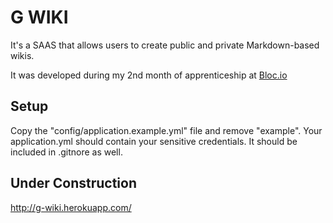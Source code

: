 # G WIKI

It's a SAAS that allows users to create public and private Markdown-based wikis.

It was developed during my 2nd month of apprenticeship at [Bloc.io](http://bloc.io)

## Setup

Copy the "config/application.example.yml" file and remove "example". Your application.yml should contain your sensitive credentials. It should be included in .gitnore as well.

## Under Construction

http://g-wiki.herokuapp.com/




